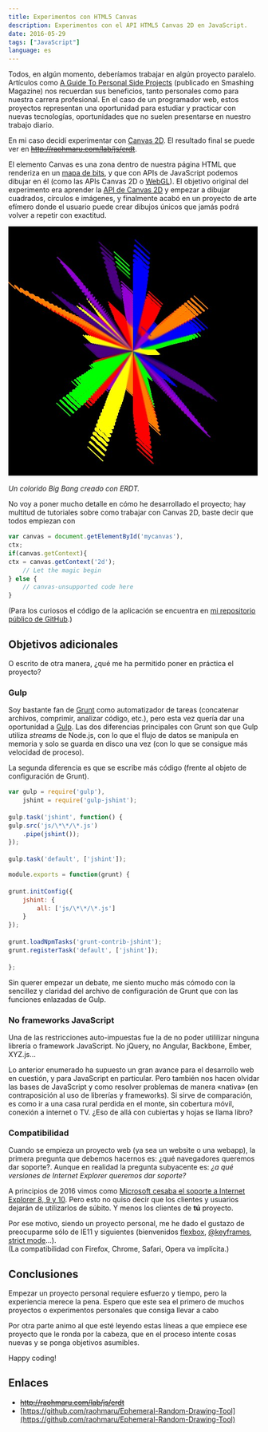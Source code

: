 ```yaml
---
title: Experimentos con HTML5 Canvas
description: Experimentos con el API HTML5 Canvas 2D en JavaScript.
date: 2016-05-29
tags: ["JavaScript"]
language: es
---
```


Todos, en algún momento, deberíamos trabajar en algún proyecto paralelo. Artículos como [A Guide To Personal Side Projects](https://www.smashingmagazine.com/2016/05/a-guide-to-personal-side-projects/) (publicado en Smashing Magazine) nos recuerdan sus beneficios, tanto personales como para nuestra carrera profesional. En el caso de un programador web, estos proyectos representan una oportunidad para estudiar y practicar con nuevas tecnologías, oportunidades que no suelen presentarse en nuestro trabajo diario.

En mi caso decidí experimentar con [Canvas 2D](https://www.w3.org/TR/2dcontext/). El resultado final se puede ver en ~~http://raohmaru.com/lab/js/erdt~~.

El elemento Canvas es una zona dentro de nuestra página HTML que renderiza en un [mapa de bits](https://es.wikipedia.org/wiki/Imagen_de_mapa_de_bits), y que con APIs de JavaScript podemos dibujar en él (como las APIs Canvas 2D o [WebGL](https://developer.mozilla.org/en-US/docs/Glossary/WebGL)). El objetivo original del experimento era aprender la [API de Canvas 2D](https://developer.mozilla.org/en-US/docs/Web/API/CanvasRenderingContext2D) y empezar a dibujar cuadrados, círculos e imágenes, y finalmente acabó en un proyecto de arte efímero donde el usuario puede crear dibujos únicos que jamás podrá volver a repetir con exactitud.

![Chromatic Big Bang](/img/blog/chromatic-big-bang.jpg)

_Un colorido Big Bang creado con ERDT._

No voy a poner mucho detalle en cómo he desarrollado el proyecto; hay multitud de tutoriales sobre como trabajar con Canvas 2D, baste decir que todos empiezan con

```js
var canvas = document.getElementById('mycanvas'),  
ctx;  
if(canvas.getContext){  
ctx = canvas.getContext('2d');  
    // Let the magic begin  
} else {  
    // canvas-unsupported code here  
}  
```

(Para los curiosos el código de la aplicación se encuentra en [mi repositorio público de GitHub](https://github.com/raohmaru/Ephemeral-Random-Drawing-Tool).)

## Objetivos adicionales

O escrito de otra manera, ¿qué me ha permitido poner en práctica el proyecto?

### Gulp

Soy bastante fan de [Grunt](http://gruntjs.com/) como automatizador de tareas (concatenar archivos, comprimir, analizar código, etc.), pero esta vez quería dar una oportunidad a [Gulp](http://gulpjs.com/). Las dos diferencias principales con Grunt son que Gulp utiliza _streams_ de Node.js, con lo que el flujo de datos se manipula en memoria y solo se guarda en disco una vez (con lo que se consigue más velocidad de proceso).

La segunda diferencia es que se escribe más código (frente al objeto de configuración de Grunt).

```js
var gulp = require('gulp'),  
    jshint = require('gulp-jshint');

gulp.task('jshint', function() {  
gulp.src('js/\*\*/\*.js')  
    .pipe(jshint());  
});

gulp.task('default', ['jshint']);  
```

```js
module.exports = function(grunt) {

grunt.initConfig({  
    jshint: {  
        all: ['js/\*\*/\*.js']  
    }  
});

grunt.loadNpmTasks('grunt-contrib-jshint');  
grunt.registerTask('default', ['jshint']);

};  
```

Sin querer empezar un debate, me siento mucho más cómodo con la sencillez y claridad del archivo de configuración de Grunt que con las funciones enlazadas de Gulp.

### No frameworks JavaScript

Una de las restricciones auto-impuestas fue la de no poder utililizar ninguna librería o framework JavaScript. No jQuery, no Angular, Backbone, Ember, XYZ.js…

Lo anterior enumerado ha supuesto un gran avance para el desarrollo web en cuestión, y para JavaScript en particular. Pero también nos hacen olvidar las bases de JavaScript y como resolver problemas de manera «nativa» (en contraposición al uso de librerías y frameworks). Si sirve de comparación, es como ir a una casa rural perdida en el monte, sin cobertura móvil, conexión a internet o TV. ¿Eso de allá con cubiertas y hojas se llama libro?

### Compatibilidad

Cuando se empieza un proyecto web (ya sea un website o una webapp), la primera pregunta que debemos hacernos es: ¿qué navegadores queremos dar soporte?. Aunque en realidad la pregunta subyacente es: _¿a qué versiones de Internet Explorer queremos dar soporte?_

A principios de 2016 vimos como [Microsoft cesaba el soporte a Internet Explorer 8, 9 y 10](https://www.microsoft.com/es-es/WindowsForBusiness/End-of-IE-support). Pero esto no quiso decir que los clientes y usuarios dejarán de utilizarlos de súbito. Y menos los clientes de **tú** proyecto.

Por ese motivo, siendo un proyecto personal, me he dado el gustazo de preocuparme sólo de IE11 y siguientes (bienvenidos [flexbox](https://developer.mozilla.org/es/docs/Web/CSS/CSS_Flexible_Box_Layout/Usando_las_cajas_flexibles_CSS), [@keyframes](https://developer.mozilla.org/es/docs/Web/CSS/@keyframes), [strict mode](http://raohmaru.com/blog/javascript/use-strict/)…).  
(La compatibilidad con Firefox, Chrome, Safari, Opera va implícita.)

## Conclusiones

Empezar un proyecto personal requiere esfuerzo y tiempo, pero la experiencia merece la pena. Espero que este sea el primero de muchos proyectos o experimentos personales que consiga llevar a cabo

Por otra parte animo al que esté leyendo estas líneas a que empiece ese proyecto que le ronda por la cabeza, que en el proceso intente cosas nuevas y se ponga objetivos asumibles.

Happy coding!

## Enlaces

+ ~~http://raohmaru.com/lab/js/erdt~~
+ [https://github.com/raohmaru/Ephemeral-Random-Drawing-Tool](https://github.com/raohmaru/Ephemeral-Random-Drawing-Tool)
